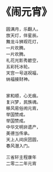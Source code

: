 #          《闹元宵》 
     
      圆满月，乐翻人。
      放天灯，伴星辰。
      舞龙斗狮观花灯，
      一片欢腾。
      一片欢腾。
      礼花光影秀碧空，
      五彩托冰轮。
      天宫一号送祝福，
      纳福接财神。
     

      家和顺，心无痕。
      复兴梦，民族魂。
      移风易俗闹元宵，
      举国赞成。
      举国赞成。
      中华文明非遗产，
      美德当传承。
      天上人间庆团圆，
      春风潜入门。

      三省轩主程康年
      二零二二年元宵
